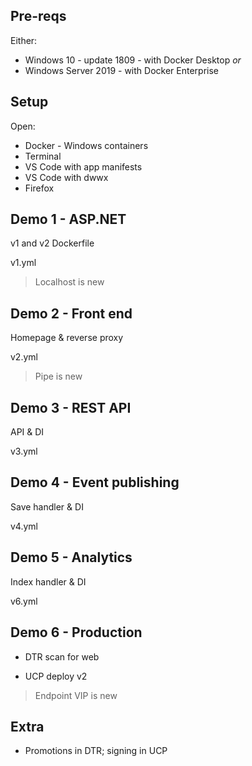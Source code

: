 ## Pre-reqs

Either: 

- Windows 10 - update 1809 - with Docker Desktop *or*
- Windows Server 2019 - with Docker Enterprise

## Setup 

Open:

- Docker - Windows containers
- Terminal
- VS Code with app manifests
- VS Code with dwwx
- Firefox

## Demo 1 - ASP.NET

v1 and v2 Dockerfile

v1.yml

> Localhost is new


## Demo 2 - Front end

Homepage & reverse proxy

v2.yml

> Pipe is new


## Demo 3 - REST API

API & DI 

v3.yml


## Demo 4 - Event publishing

Save handler & DI

v4.yml


## Demo 5 - Analytics

Index handler & DI

v6.yml

## Demo 6 - Production

- DTR scan for web

- UCP deploy v2

> Endpoint VIP is new

## Extra

- Promotions in DTR; signing in UCP